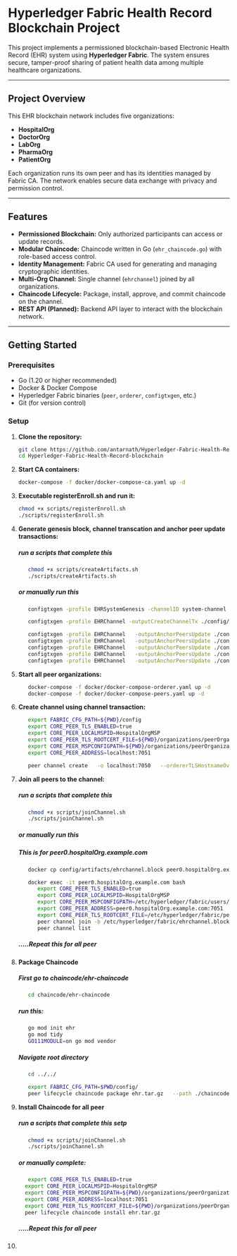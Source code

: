 # Hyperledger Fabric Health Record Blockchain Project

This project implements a permissioned blockchain-based Electronic Health Record (EHR) system using **Hyperledger Fabric**. The system ensures secure, tamper-proof sharing of patient health data among multiple healthcare organizations.

---

## Project Overview

This EHR blockchain network includes five organizations:

- **HospitalOrg**
- **DoctorOrg**
- **LabOrg**
- **PharmaOrg**
- **PatientOrg**

Each organization runs its own peer and has its identities managed by Fabric CA. The network enables secure data exchange with privacy and permission control.

---

## Features

- **Permissioned Blockchain:** Only authorized participants can access or update records.
- **Modular Chaincode:** Chaincode written in Go (`ehr_chaincode.go`) with role-based access control.
- **Identity Management:** Fabric CA used for generating and managing cryptographic identities.
- **Multi-Org Channel:** Single channel (`ehrchannel`) joined by all organizations.
- **Chaincode Lifecycle:** Package, install, approve, and commit chaincode on the channel.
- **REST API (Planned):** Backend API layer to interact with the blockchain network.

---

## Getting Started

### Prerequisites

- Go (1.20 or higher recommended)
- Docker & Docker Compose
- Hyperledger Fabric binaries (`peer`, `orderer`, `configtxgen`, etc.)
- Git (for version control)

### Setup

1. **Clone the repository:**

   ```bash
   git clone https://github.com/antarnath/Hyperledger-Fabric-Health-Record-blockchain.git
   cd Hyperledger-Fabric-Health-Record-blockchain
   ```
2. **Start CA containers:**
   ```bash
   docker-compose -f docker/docker-compose-ca.yaml up -d
   ```
3. **Executable registerEnroll.sh and run it:**
   ```bash
   chmod +x scripts/registerEnroll.sh
   ./scripts/registerEnroll.sh
   ```
4. **Generate genesis block, channel transcation and anchor peer update transactions:**
   ##### run a scripts that complete this
   ```bash
      chmod +x scripts/createArtifacts.sh
      ./scripts/createArtifacts.sh
   ```
   ##### or manually run this
   ```bash
      configtxgen -profile EHRSystemGenesis -channelID system-channel -outputBlock config/artifacts/genesis.block
   
      configtxgen -profile EHRChannel -outputCreateChannelTx ./config/artifacts/channel.tx -channelID ehrchannel

      configtxgen -profile EHRChannel   -outputAnchorPeersUpdate ./config/artifacts/HospitalOrgMSPanchors.tx   -channelID ehrchannel   -asOrg HospitalOrgMSP  
      configtxgen -profile EHRChannel   -outputAnchorPeersUpdate ./config/artifacts/DoctorOrgMSPanchors.tx   -channelID ehrchannel   -asOrg DoctorOrgMSP
      configtxgen -profile EHRChannel   -outputAnchorPeersUpdate ./config/artifacts/LabOrgMSPanchors.tx  -channelID ehrchannel   -asOrg LabOrgMSP
      configtxgen -profile EHRChannel   -outputAnchorPeersUpdate ./config/artifacts/PharmaOrgMSPanchors.tx   -channelID ehrchannel   -asOrg PharmaOrgMSP
      configtxgen -profile EHRChannel   -outputAnchorPeersUpdate ./config/artifacts/PatientOrgMSPanchors.tx   -channelID ehrchannel   -asOrg PatientOrgMSP
   ```
   
5. **Start all peer organizations:**
   ```bash
      docker-compose -f docker/docker-compose-orderer.yaml up -d
      docker-compose -f docker/docker-compose-peers.yaml up -d
   ```
6. **Create channel using channel transaction:**
   ```bash
      export FABRIC_CFG_PATH=${PWD}/config
      export CORE_PEER_TLS_ENABLED=true
      export CORE_PEER_LOCALMSPID=HospitalOrgMSP
      export CORE_PEER_TLS_ROOTCERT_FILE=${PWD}/organizations/peerOrganizations/hospitalOrg.example.com/peers/peer0.hospitalOrg.example.com/tls/ca.crt
      export CORE_PEER_MSPCONFIGPATH=${PWD}/organizations/peerOrganizations/hospitalOrg.example.com/users/Admin@hospitalOrg.example.com/msp
      export CORE_PEER_ADDRESS=localhost:7051

      peer channel create   -o localhost:7050   --ordererTLSHostnameOverride orderer.example.com   -c ehrchannel   --tls   --cafile ${PWD}/organizations/ordererOrganizations/example.com/orderers/orderer.example.com/tls/ca.crt   -f ${PWD}/config/artifacts/channel.tx   --outputBlock ${PWD}/config/artifacts/ehrchannel.block
   ```

7. **Join all peers to the channel:**
   ##### run a scripts that complete this
   ```bash
      chmod +x scripts/joinChannel.sh
      ./scripts/joinChannel.sh
   ```
   ##### or manually run this
   ##### This is for peer0.hospitalOrg.example.com
   ```bash
      docker cp config/artifacts/ehrchannel.block peer0.hospitalOrg.example.com:/etc/hyperledger/fabric/ehrchannel.block

      docker exec -it peer0.hospitalOrg.example.com bash
         export CORE_PEER_TLS_ENABLED=true
         export CORE_PEER_LOCALMSPID=HospitalOrgMSP
         export CORE_PEER_MSPCONFIGPATH=/etc/hyperledger/fabric/users/Admin@hospitalOrg.example.com/msp
         export CORE_PEER_ADDRESS=peer0.hospitalOrg.example.com:7051
         export CORE_PEER_TLS_ROOTCERT_FILE=/etc/hyperledger/fabric/peers/peer0.hospitalOrg.example.com/tls/ca.crt
         peer channel join -b /etc/hyperledger/fabric/ehrchannel.block
         peer channel list
   ```
   ##### .....Repeat this for all peer
   
8. **Package Chaincode**
    ##### First go to chaincode/ehr-chaincode
   ```bash
      cd chaincode/ehr-chaincode
   ```
   ##### run this:
   ```bash
      go mod init ehr
      go mod tidy
      GO111MODULE=on go mod vendor
   ```
   ##### Navigate root directory
   ```bash
      cd ../../
   ```
   ```bash
      export FABRIC_CFG_PATH=$PWD/config/
      peer lifecycle chaincode package ehr.tar.gz   --path ./chaincode/ehr-chaincode   --lang golang   --label ehr_1.0
   ```

9. **Install Chaincode for all peer**
      ##### run a scripts that complete this setp
      ```bash
         chmod +x scripts/joinChannel.sh
         ./scripts/joinChannel.sh
      ```
      ##### or manually complete:
      ```bash
         export CORE_PEER_TLS_ENABLED=true
   		export CORE_PEER_LOCALMSPID=HospitalOrgMSP
   		export CORE_PEER_MSPCONFIGPATH=${PWD}/organizations/peerOrganizations/hospitalOrg.example.com/users/Admin@hospitalOrg.example.com/msp
   		export CORE_PEER_ADDRESS=localhost:7051
   		export CORE_PEER_TLS_ROOTCERT_FILE=${PWD}/organizations/peerOrganizations/hospitalOrg.example.com/peers/peer0.hospitalOrg.example.com/tls/ca.crt
   		peer lifecycle chaincode install ehr.tar.gz
      ```
      ##### .....Repeat this for all peer

10. 
   
